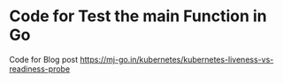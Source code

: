 # Code for Test the main Function in Go
Code for Blog post https://mj-go.in/kubernetes/kubernetes-liveness-vs-readiness-probe
